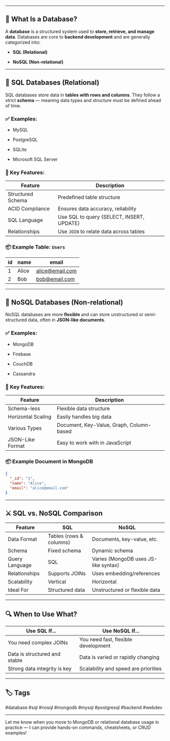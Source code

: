 
---

## 🧠 What Is a Database?

A **database** is a structured system used to **store, retrieve, and manage data**. Databases are core to **backend development** and are generally categorized into:

- **SQL (Relational)**
    
- **NoSQL (Non-relational)**
    

---

## 🧱 SQL Databases (Relational)

SQL databases store data in **tables with rows and columns**. They follow a strict **schema** — meaning data types and structure must be defined ahead of time.

### ✅ Examples:

- MySQL
    
- PostgreSQL
    
- SQLite
    
- Microsoft SQL Server
    

### 🔧 Key Features:

|Feature|Description|
|---|---|
|Structured Schema|Predefined table structure|
|ACID Compliance|Ensures data accuracy, reliability|
|SQL Language|Use SQL to query (SELECT, INSERT, UPDATE)|
|Relationships|Use `JOIN` to relate data across tables|

### 📦 Example Table: `Users`

|id|name|email|
|---|---|---|
|1|Alice|[alice@email.com](mailto:alice@email.com)|
|2|Bob|[bob@email.com](mailto:bob@email.com)|

---

## 📂 NoSQL Databases (Non-relational)

NoSQL databases are more **flexible** and can store unstructured or semi-structured data, often in **JSON-like documents**.

### ✅ Examples:

- MongoDB
    
- Firebase
    
- CouchDB
    
- Cassandra
    

### 🔧 Key Features:

|Feature|Description|
|---|---|
|Schema-less|Flexible data structure|
|Horizontal Scaling|Easily handles big data|
|Various Types|Document, Key-Value, Graph, Column-based|
|JSON-Like Format|Easy to work with in JavaScript|

### 📦 Example Document in MongoDB

```json
{
  "_id": "1",
  "name": "Alice",
  "email": "alice@email.com"
}
```

---

## ⚔️ SQL vs. NoSQL Comparison

|Feature|SQL|NoSQL|
|---|---|---|
|Data Format|Tables (rows & columns)|Documents, key-value, etc.|
|Schema|Fixed schema|Dynamic schema|
|Query Language|SQL|Varies (MongoDB uses JS-like syntax)|
|Relationships|Supports JOINs|Uses embedding/references|
|Scalability|Vertical|Horizontal|
|Ideal For|Structured data|Unstructured or flexible data|

---

## 🔍 When to Use What?

|Use SQL If...|Use NoSQL If...|
|---|---|
|You need complex JOINs|You need fast, flexible development|
|Data is structured and stable|Data is varied or rapidly changing|
|Strong data integrity is key|Scalability and speed are priorities|

---

## 🏷️ Tags

#database #sql #nosql #mongodb #mysql #postgresql #backend #webdev

---

Let me know when you move to MongoDB or relational database usage in practice — I can provide hands-on commands, cheatsheets, or CRUD examples!